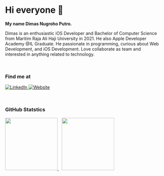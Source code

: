 # <b>Hi everyone 👋</b>

<b>My name Dimas Nugroho Putro.</b>

Dimas is an enthusiastic iOS Developer and Bachelor of Computer Science from Maritim Raja Ali Haji University in 2021. He also Apple Developer Academy @IL Graduate. He passionate in programming, curious about Web Development, and iOS Development. Love collaborate as team and interested in anything related to technology.

</br>

### Find me at
<p style="align: left">
  <a href="https://www.linkedin.com/in/dimasnp/" target="_blank">
    <img alt="LinkedIn" src="https://img.shields.io/badge/linkedin-%230077B5.svg?&style=flat&logo=linkedin&logoColor=white" />
  </a> 
  <a href="https://dimasnugroho673.github.io/" target="_blank">
    <img alt="Website" src="https://img.shields.io/badge/Website-3b5998.svg?&style=flat&logo=google-chrome&logoColor=white" />
  </a> 
</p>

</br>

### GitHub Statstics

<p style="align: left">
    <a href="https://github.com/dimasnugroho673">
    <img height="170em" src="https://github-readme-stats-eight-theta.vercel.app/api/top-langs/?username=dimasnugroho673&layout=compact&langs_count=8&theme=buefy"/>
    <img style="margin-left: 10px" height="170em" src="https://github-readme-stats-eight-theta.vercel.app/api?username=dimasnugroho673&show_icons=true&theme=buefy&include_all_commits=true&count_private=true"/>
    </a>
</p>

</br>

<img alt="LinkedIn" src="https://visitor-badge.glitch.me/badge?page_id=dimasnugroho673.dimasnugroho673" style="display: none" />
